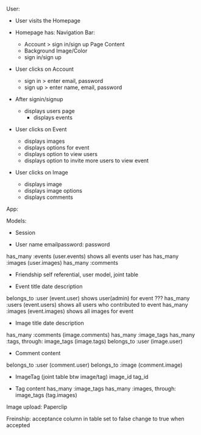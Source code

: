 User:

* User visits the Homepage

* Homepage has:
  Navigation Bar:
    - Account > sign in/sign up
  Page Content
    - Background Image/Color
    - sign in/sign up

* User clicks on Account
    - sign in > enter email, password
    - sign up > enter name, email, password

* After signin/signup
    - displays users page
        - displays events

* User clicks on Event
    - displays images
    - displays options for event
    - displays option to view users
    - displays option to invite more users to view event

* User clicks on Image
    - displays image
    - displays image options
    - displays comments

App:

Models:
* Session

* User
name
emailpassword:
password

has_many :events (user.events) shows all events user has
has_many :images (user.images)
has_many :comments

* Friendship
self referential, user model, joint table  

* Event
title
date
description

belongs_to :user (event.user) shows user(admin) for event
??? has_many :users (event.users) shows all users who contributed to event
has_many :images (event.images) shows all images for event

* Image
title
date
description

has_many :comments (image.comments)
has_many :image_tags
has_many :tags, through: image_tags (image.tags)
belongs_to :user (image.user)

* Comment
content

belongs_to :user (comment.user)
belongs_to :image (comment.image)

* ImageTag (joint table btw image/tag)
image_id
tag_id

* Tag
content
has_many :image_tags
has_many :images, through: image_tags (tag.images)

Image upload:
Paperclip

Freinship:
acceptance column in table
set to false
change to true when accepted
